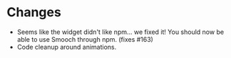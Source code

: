 # Changes
- Seems like the widget didn't like npm... we fixed it! You should now be able to use Smooch through npm. (fixes #163)
- Code cleanup around animations.
